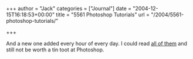+++
author = "Jack"
categories = ["Journal"]
date = "2004-12-15T16:18:53+00:00"
title = "5561 Photoshop Tutorials"
url = "/2004/5561-photoshop-tutorials/"

+++

And a new one added every hour of every day. I could read [all of them][1] and still not be worth a tin toot at Photoshop.

 [1]: http://www.good-tutorials.com/